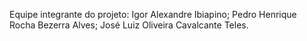 Equipe integrante do projeto: Igor Alexandre Ibiapino; Pedro Henrique Rocha Bezerra Alves; José Luiz Oliveira Cavalcante Teles.
